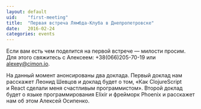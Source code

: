```yaml
---
layout: default
uid:    "first-meeting"
title:  "Первая встреча Лямбда-Клуба в Днепропетровске"
date:   2016-02-24
categories: events
---
```

Если вам есть чем поделится на&nbsp;первой встрече&nbsp;&mdash; милости просим. Для этого свяжитесь с&nbsp;Алексеем: +38(066)205-70-19 или [alexey@cimon.io](mailto:alexey@cimon.io).

На&nbsp;данный момент анонсированы два доклада. Первый доклад нам расскажет Леонид Шевцов и&nbsp;доклад будет о&nbsp;том, &laquo;Как ClojureScript и&nbsp;React сделали меня счастливым программистом&raquo;. Второй доклад будет о&nbsp;языке программирования Elixir и&nbsp;фрейморк Phoenix и&nbsp;расскажет нам об&nbsp;этом Алексей Осипенко.
